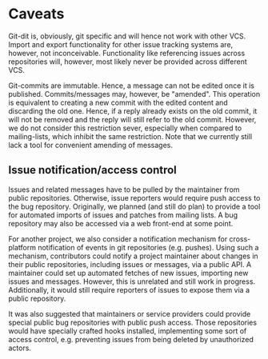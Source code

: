 # Caveats

Git-dit is, obviously, git specific and will hence not work with other VCS.
Import and export functionality for other issue tracking systems are, however,
not inconceivable. Functionality like referencing issues across repositories
will, however, most likely never be provided across different VCS.

Git-commits are immutable. Hence, a message can not be edited once it is
published. Commits/messages may, however, be "amended". This operation is
equivalent to creating a new commit with the edited content and discarding the
old one. Hence, if a reply already exists on the old commit, it will not be
removed and the reply will still refer to the old commit. However, we do not
consider this restriction sever, especially when compared to mailing-lists,
which inhibit the same restriction. Note that we currently still lack a tool
for convenient amending of messages.


## Issue notification/access control

Issues and related messages have to be pulled by the maintainer from public
repositories. Otherwise, issue reporters would require push access to the bug
repository. Originally, we planned (and still do plan) to provide a tool for
automated imports of issues and patches from mailing lists. A bug repository
may also be accessed via a web front-end at some point.

For another project, we also consider a notification mechanism for
cross-platform notification of events in git repositories (e.g. pushes).
Using such a mechanism, contributors could notify a project maintainer about
changes in their public repositories, including issues or messages, via a public
API. A maintainer could set up automated fetches of new issues, importing new
issues and messages. However, this is unrelated and still work in progress.
Additionally, it would still require reporters of issues to expose them via a
public repository.

It was also suggested that maintainers or service providers could provide
special public bug repositories with public push access. Those repositories
would have specially crafted hooks installed, implementing some sort of access
control, e.g. preventing issues from being deleted by unauthorized actors.

